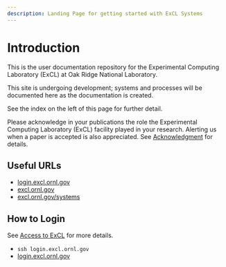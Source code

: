 ```yaml
---
description: Landing Page for getting started with ExCL Systems
---
```


# Introduction

This is the user documentation repository for the Experimental Computing Laboratory \(ExCL\) at Oak Ridge National Laboratory.

This site is undergoing development; systems and processes will be documented here as the documentation is created.

See the index on the left of this page for further detail.

Please acknowledge in your publications the role the Experimental Computing Laboratory \(ExCL\) facility played in your research. Alerting us when a paper is accepted is also appreciated. See [Acknowledgment](acknowledgment.md) for details.

## Useful URLs

* [login.excl.ornl.gov](https://login.excl.ornl.gov:300)
* [excl.ornl.gov](https://excl.ornl.gov/)
* [excl.ornl.gov/systems](https://excl.ornl.gov/excl-systems/)

## How to Login

See [Access to ExCL](excl-support/access.md) for more details.

* `ssh login.excl.ornl.gov`
* [login.excl.ornl.gov](https://login.excl.ornl.gov:300)

